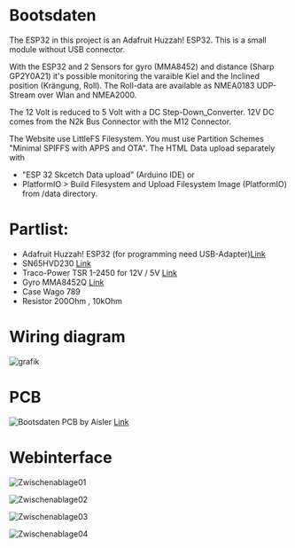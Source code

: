 # Bootsdaten

The ESP32 in this project is an Adafruit Huzzah! ESP32. This is a small module without USB connector.

With the ESP32 and 2 Sensors for gyro (MMA8452) and distance (Sharp GP2Y0A21) it's possible
monitoring the varaible Kiel and the Inclined position (Krängung, Roll). 
The Roll-data are available as NMEA0183 UDP-Stream over Wlan and NMEA2000.

The 12 Volt is reduced to 5 Volt with a DC Step-Down_Converter. 12V DC comes from the N2k Bus Connector with the M12 Connector.

The Website use LittleFS Filesystem. You must use Partition Schemes "Minimal SPIFFS with APPS and OTA".
The HTML Data upload separately with 
- "ESP 32 Skcetch Data upload" (Arduino IDE) or 
- PlatformIO > Build Filesystem and Upload Filesystem Image (PlatformIO) 
from /data directory.

# Partlist:

- Adafruit Huzzah! ESP32 (for programming need USB-Adapter)[Link](https://www.exp-tech.de/plattformen/internet-of-things-iot/9350/adafruit-huzzah32-esp32-breakout-board)
- SN65HVD230 [Link](https://www.reichelt.de/high-speed-can-transceiver-1-mbit-s-3-3-v-so-8-sn-65hvd230d-p58427.html?&trstct=pos_0&nbc=1)
- Traco-Power TSR 1-2450 for 12V / 5V [Link](https://www.reichelt.de/dc-dc-wandler-tsr-1-1-w-5-v-1000-ma-sil-to-220-tsr-1-2450-p116850.html?search=tsr+1-24)
- Gyro MMA8452Q [Link](https://www.reichelt.de/entwicklerboards-beschleunigungsmesser-board-mma8452q-debo-sens-acc3-p284397.html)
- Case Wago 789
- Resistor 200Ohm , 10kOhm


# Wiring diagram

![grafik](https://github.com/gerryvel/Bootsdaten/assets/17195231/5571a0f5-8a37-4b18-a9da-5ba11bb2f8b1)

# PCB

![Bootsdaten](https://github.com/gerryvel/Bootsdaten/assets/17195231/b4be1809-5393-4396-8dcf-747c5ca8a09e)
PCB by Aisler [Link](https://aisler.net/p/NZFHAMAJ)

# Webinterface

![Zwischenablage01](https://user-images.githubusercontent.com/17195231/234933514-95c5519c-ce94-45df-af15-64128691161c.jpg)

![Zwischenablage02](https://user-images.githubusercontent.com/17195231/234933530-b59c1f4c-b747-41a3-8f6a-eba9062560dc.jpg)

![Zwischenablage03](https://user-images.githubusercontent.com/17195231/234933552-55ede022-9682-486e-8518-c98acedd2c1a.jpg)

![Zwischenablage04](https://user-images.githubusercontent.com/17195231/234933563-c5276110-f2e7-4a71-a5f1-1a3fbc7df484.jpg)
